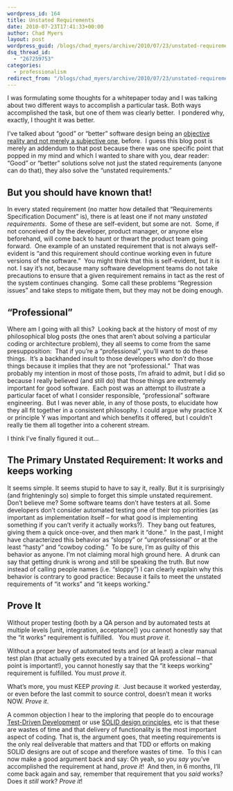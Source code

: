 ```yaml
---
wordpress_id: 164
title: Unstated Requirements
date: 2010-07-23T17:41:33+00:00
author: Chad Myers
layout: post
wordpress_guid: /blogs/chad_myers/archive/2010/07/23/unstated-requirements.aspx
dsq_thread_id:
  - "267259753"
categories:
  - professionalism
redirect_from: "/blogs/chad_myers/archive/2010/07/23/unstated-requirements.aspx/"
---
```

I was formulating some thoughts for a whitepaper today and I was talking about two different ways to accomplish a particular task. Both ways accomplished the task, but one of them was clearly better.&#160; I pondered why, exactly, I thought it was better.

I’ve talked about “good” or “better” software design being an <a href="http://www.lostechies.com/blogs/chad_myers/archive/2008/08/18/good-design-is-not-subjective.aspx" target="_blank">objective reality and not merely a subjective one</a>, before.&#160; I guess this blog post is merely an addendum to that post because there was one specific point that popped in my mind and which I wanted to share with you, dear reader:&#160; “Good” or “better” solutions solve not just the stated requirements (anyone can do that), they also solve the “unstated requirements.”

## But you should have known that!

In every stated requirement (no matter how detailed that “Requirements Specification Document” is), there is at least one if not many _unstated requirements_.&#160; Some of these are self-evident, but some are not.&#160; Some, if not conceived of by the developer, product manager, or anyone else beforehand, will come back to haunt or thwart the product team going forward.&#160; One example of an unstated requirement that is not always self-evident is “and this requirement should continue working even in future versions of the software.”&#160; You might think that this is self-evident, but it is not. I say it’s not, because many software development teams do not take precautions to ensure that a given requirement remains in tact as the rest of the system continues changing.&#160; Some call these problems “Regression issues” and take steps to mitigate them, but they may not be doing enough.

## “Professional”

Where am I going with all this?&#160; Looking back at the history of most of my philosophical blog posts (the ones that aren’t about solving a particular coding or architecture problem), they all seems to come from the same presupposition:&#160; That if you’re a “professional”, you’ll want to do these things.&#160; It’s a backhanded insult to those developers who _don’t_ do those things because it implies that they are not “professional.”&#160; That was probably my intention in most of those posts, I’m afraid to admit, but I did so because I really believed (and still do) that those things are extremely important for good software.&#160; Each post was an attempt to illustrate a particular facet of what I consider responsible, “professional” software engineering.&#160; But I was never able, in any of those posts, to elucidate how they all fit together in a consistent philosophy. I could argue why practice X or principle Y was important and which benefits it offered, but I couldn’t really tie them all together into a coherent stream.

I think I’ve finally figured it out…

## The Primary Unstated Requirement: It works and keeps working

It seems simple. It seems stupid to have to say it, really. But it is surprisingly (and frighteningly so) simple to forget this simple unstated requirement.&#160; Don’t believe me? Some software teams don’t have testers at all. Some developers don’t consider automated testing one of their top priorities (as important as implementation itself – for what good is implementing something if you can’t verify it actually works?).&#160; They bang out features, giving them a quick once-over, and then mark it “done.”&#160; In the past, I might have characterized this behavior as “sloppy” or “unprofessional” or at the least “hasty” and “cowboy coding.”&#160; To be sure, I’m as guilty of this behavior as anyone. I’m not claiming moral high ground here.&#160; A drunk can say that getting drunk is wrong and still be speaking the truth. But now instead of calling people names (i.e. “sloppy”) I can clearly explain why this behavior is contrary to good practice: Because it fails to meet the unstated requirements of “it works” and “it keeps working.”

## Prove It

Without proper testing (both by a QA person and by automated tests at multiple levels [unit, integration, acceptance]) you cannot honestly say that the “it works” requirement is fulfilled.&#160;&#160; You must _prove it_.

Without a proper bevy of automated tests and (or at least) a clear manual test plan (that actually gets executed by a trained QA professional – that point is important!), you cannot honestly say that the “it keeps working” requirement is fulfilled. You must _prove it_.

What’s more, you must KEEP _proving it_.&#160; Just because it worked yesterday, or even before the last commit to source control, doesn’t mean it works NOW. _Prove it_.

A common objection I hear to the imploring that people do to encourage <a href="http://c2.com/cgi/wiki?TestDrivenDevelopment" target="_blank">Test-Driven Development</a> or use <a href="http://www.lostechies.com/blogs/chad_myers/archive/2008/03/07/pablo-s-topic-of-the-month-march-solid-principles.aspx" target="_blank">SOLID design principles</a>, etc is that these are wastes of time and that delivery of functionality is the most important aspect of coding. That is, the argument goes, that meeting requirements is the only real deliverable that matters and that TDD or efforts on making SOLID designs are out of scope and therefore wastes of time.&#160; To this I can now make a good argument back and say: Oh yeah, so you _say_ you’ve accomplished the requirement at hand, _prove it_!&#160; And then, in 6 months, I’ll come back again and say, remember that requirement that you _said_ works? Does it _still_ work? _Prove it_!